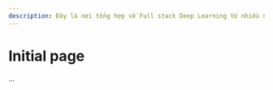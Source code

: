 ```yaml
---
description: Đây là nơi tổng hợp về Full stack Deep Learning từ nhiều nguồn và cố việt hóa
---
```


# Initial page

...

